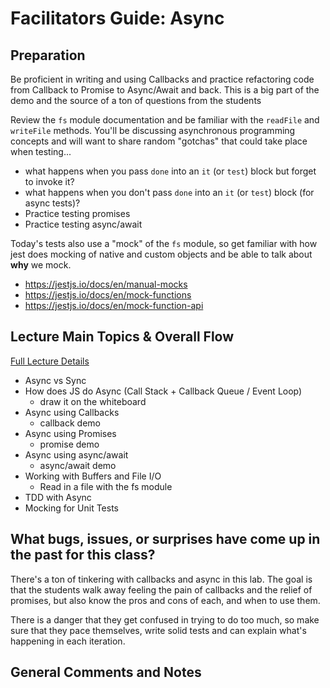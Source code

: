 # Facilitators Guide: Async

## Preparation

Be proficient in writing and using Callbacks and practice refactoring code from Callback to Promise to Async/Await and back. This is a big part of the demo and the source of a ton of questions from the students

Review the `fs` module documentation and be familiar with the `readFile` and `writeFile` methods.  You'll be discussing asynchronous programming concepts and will want to share random "gotchas" that could take place when testing...

* what happens when you pass `done` into an `it` (or `test`) block but forget to invoke it?
* what happens when you don't pass `done` into an `it` (or `test`) block (for async tests)?
* Practice testing promises
* Practice testing async/await

Today's tests also use a "mock" of the `fs` module, so get familiar with how jest does mocking of native and custom objects and be able to talk about **why** we mock.

* https://jestjs.io/docs/en/manual-mocks
* https://jestjs.io/docs/en/mock-functions
* https://jestjs.io/docs/en/mock-function-api


## Lecture Main Topics & Overall Flow
[Full Lecture Details](#lecture-details)
* Async vs Sync
* How does JS do Async (Call Stack + Callback Queue / Event Loop)
  * draw it on the whiteboard
* Async using Callbacks
  * callback demo
* Async using Promises
  * promise demo
* Async using async/await
  * async/await demo
* Working with Buffers and File I/O
  * Read in a file with the fs module
* TDD with Async
* Mocking for Unit Tests

## What bugs, issues, or surprises have come up in the past for this class?

There's a ton of tinkering with callbacks and async in this lab. The goal is that the students walk away feeling the pain of callbacks and the relief of promises, but also know the pros and cons of each, and when to use them.

There is a danger that they get confused in trying to do too much, so make sure that they pace themselves, write solid tests and can explain what's happening in each iteration.

## General Comments and Notes

